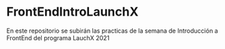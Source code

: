 # FrontEndIntroLaunchX
En este repositorio se subirán las practicas de la semana de Introducción a FrontEnd del programa LauchX 2021
